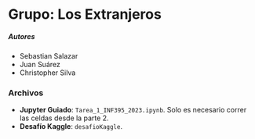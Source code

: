 # Grupo: Los Extranjeros
##### Autores
- Sebastian Salazar
- Juan Suárez
- Christopher Silva

### Archivos
- **Jupyter Guiado**: ``Tarea_1_INF395_2023.ipynb``. Solo es necesario correr las celdas desde la parte 2.
- **Desafío Kaggle**: ``desafioKaggle``.

